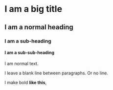 # I am a big title

## I am a normal heading

### I am a sub-heading

#### I am a sub-sub-heading

I am normal text.

I leave a blank line between paragraphs.
Or no line.

I make bold **like this**,
